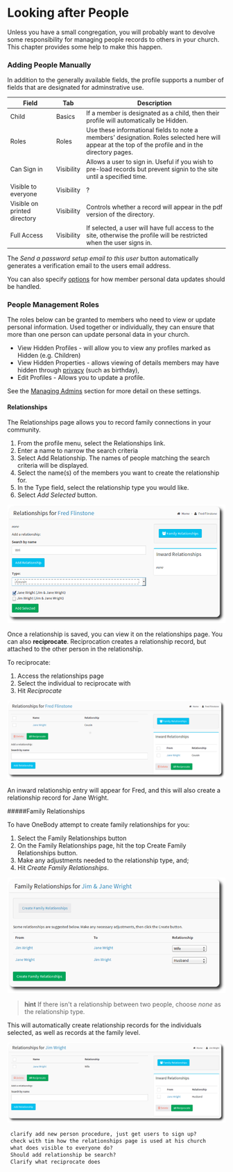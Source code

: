 # Looking after People

Unless you have a small congregation, you will probably want to devolve some responsibility for managing people records to others in your church. This chapter provides some help to make this happen.

### Adding People Manually
In addition to the generally available fields, the profile supports a number of fields that are designated for adminstrative use.

| Field | Tab |Description |
| -- | -- | -- |
| Child | Basics | If a member is designated as a child, then their profile will automatically be Hidden. |
| Roles | Roles | Use these informational fields to note a members' designation. Roles selected here will appear at the top of the profile and in the directory pages. |
| Can Sign in | Visibility | Allows a user to sign in. Useful if you wish to pre-load records but prevent signin to the site until a specified time. |
| Visible to everyone | Visibility | ? |
| Visible on printed directory | Visibility | Controls whether a record will appear in the pdf version of the directory. |
| Full Access | Visibility | If selected, a user will have full access to the site, otherwise the profile will be restricted when the user signs in. |

The *Send a password setup email to this user* button automatically generates a verification email to the users email address.

You can also specify [options](../administration/settings.html#members) for how member personal data updates should be handled.

### People Management Roles

The roles below can be granted to members who need to view or update personal information. Used together or individually, they can ensure that more than one person can update personal data in your church.

* View Hidden Profiles - will allow you to view any profiles marked as Hidden (e.g. Children)
* View Hidden Properties - allows viewing of details members may have hidden through [privacy](../people/README.html#setting-privacy-options) (such as birthday),
* Edit Profiles - Allows you to update a profile.

See the [Managing Admins](../administration/managing_admins.html) section for more detail on these settings.

#### Relationships

The Relationships page allows you to record family connections in your community.

1. From the profile menu, select the Relationships link.
2. Enter a name to narrow the search criteria
3. Select Add Relationship. The names of people matching the search criteria will be displayed.
4. Select the name(s) of the members you want to create the relationship for.
5. In the Type field, select the relationship type you would like.
6. Select *Add Selected* button.


![Relationships](../img/admin/admin-people-1.png)


Once a relationship is saved, you can view it on the relationships page. You can also **reciprocate**.  Reciprocation  creates a relationship record, but attached to the other person in the relationship.

To reciprocate:

1. Access the relationships page
2. Select the individual to reciprocate with
3. Hit *Reciprocate*

![Reciprocate Relationships](../img/admin/admin-people-2.png)

An inward relationship entry will appear for Fred, and this will also create a relationship record for Jane Wright.

#####Family Relationships

To have OneBody attempt to create family relationships for you:

1. Select the Family Relationships button
2. On the Family Relationships page,  hit the top Create Family Relationships button.
3. Make any adjustments needed to the relationship type, and;
4. Hit *Create Family Relationships*.

![Family Relationships](../img/admin/admin-people-3.png)

> **hint** If there isn't a relationship between two people, choose *none* as the relationship type.

This will automatically create relationship records for the individuals selected, as well as records at the family level.

![Family Relationships](../img/admin/admin-people-4.png)

     clarify add new person procedure, just get users to sign up?
     check with tim how the relationships page is used at his church
     what does visible to everyone do?
     Should add relationship be search?
     Clarify what reciprocate does


